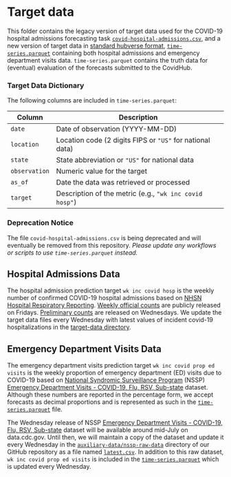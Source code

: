 # Target data
This folder contains the legacy version of target data used for the COVID-19 hospital admissions forecasting task [`covid-hospital-admissions.csv`](covid-hospital-admissions.csv), and a new version of target data in [standard hubverse format](https://docs.hubverse.io/en/latest/user-guide/target-data.html), [`time-series.parquet`](time-series.parquet) containing both hospital admissions and emergency department visits data. `time-series.parquet` contains the truth data for (eventual) evaluation of the forecasts submitted to the CovidHub.

### Target Data Dictionary

The following columns are included in `time-series.parquet`:

| Column      | Description                                                        |
|-------------|--------------------------------------------------------------------|
| `date`      | Date of observation (YYYY-MM-DD)                                   |
| `location`  | Location code (2 digits FIPS or `"US"` for national data)          |    
| `state`     | State abbreviation or `"US"` for national data                     |
| `observation` | Numeric value for the target                                     |
| `as_of`     | Date the data was retrieved or processed                           |
| `target`    | Description of the metric (e.g., `"wk inc covid hosp"`)            |


### Deprecation Notice

The file `covid-hospital-admissions.csv` is being deprecated and will eventually be removed from this repository.   *Please update any workflows or scripts to use `time-series.parquet` instead.*


## Hospital Admissions Data
The hospital admission prediction target `wk inc covid hosp` is the weekly number of confirmed COVID-19 hospital admissions based on [NHSN Hospital Respiratory Reporting](https://www.cdc.gov/nhsn/psc/hospital-respiratory-reporting.html). [Weekly official counts](https://data.cdc.gov/Public-Health-Surveillance/Weekly-Hospital-Respiratory-Data-HRD-Metrics-by-Ju/ua7e-t2fy/about_data) are publicly released on Fridays. [Preliminary counts](https://data.cdc.gov/Public-Health-Surveillance/Weekly-Hospital-Respiratory-Data-HRD-Metrics-by-Ju/mpgq-jmmr/about_data) are released on Wednesdays. We update the target data files every Wednesday with latest values of incident covid-19 hospitalizations in the [target-data directory](target-data/).

## Emergency Department Visits Data
The emergency department visits prediction target `wk inc covid prop ed visits` is the weekly proportion of emergency department (ED) visits due to COVID-19 based on [National Syndromic Surveillance Program](https://www.cdc.gov/nssp/index.html) (NSSP) [Emergency Department Visits - COVID-19, Flu, RSV, Sub-state](https://data.cdc.gov/Public-Health-Surveillance/NSSP-Emergency-Department-Visit-Trajectories-by-St/rdmq-nq56/about_data) dataset. Although these numbers are reported in the percentage form, we accept forecasts as decimal proportions and is represented as such in the [`time-series.parquet`](time-series.parquet) file. 

The Wednesday release of NSSP [Emergency Department Visits - COVID-19, Flu, RSV, Sub-state](https://data.cdc.gov/Public-Health-Surveillance/NSSP-Emergency-Department-Visit-Trajectories-by-St/rdmq-nq56/about_data) dataset will be available around mid-July on data.cdc.gov. Until then, we will maintain a copy of the dataset and update it every Wednesday in the [`auxiliary-data/nssp-raw-data`](auxiliary-data/nssp-raw-data) directory of our GitHub repository as a file named [`latest.csv`](auxiliary-data/nssp-raw-data/latest.csv).
In addition to this raw dataset, `wk inc covid prop ed visits` is included in the [`time-series.parquet`](./time-series.parquet) which is updated every Wednesday.
